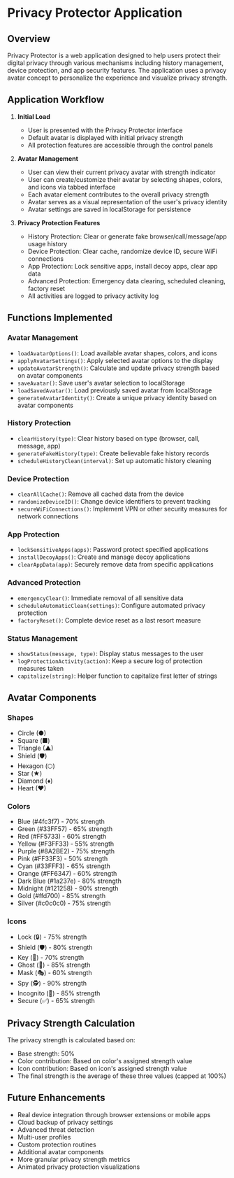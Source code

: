 # Privacy Protector Application

## Overview
Privacy Protector is a web application designed to help users protect their digital privacy through various mechanisms including history management, device protection, and app security features. The application uses a privacy avatar concept to personalize the experience and visualize privacy strength.

## Application Workflow

1. **Initial Load**
   - User is presented with the Privacy Protector interface
   - Default avatar is displayed with initial privacy strength
   - All protection features are accessible through the control panels

2. **Avatar Management**
   - User can view their current privacy avatar with strength indicator
   - User can create/customize their avatar by selecting shapes, colors, and icons via tabbed interface
   - Each avatar element contributes to the overall privacy strength
   - Avatar serves as a visual representation of the user's privacy identity
   - Avatar settings are saved in localStorage for persistence

3. **Privacy Protection Features**
   - History Protection: Clear or generate fake browser/call/message/app usage history
   - Device Protection: Clear cache, randomize device ID, secure WiFi connections
   - App Protection: Lock sensitive apps, install decoy apps, clear app data
   - Advanced Protection: Emergency data clearing, scheduled cleaning, factory reset
   - All activities are logged to privacy activity log

## Functions Implemented

### Avatar Management
- `loadAvatarOptions()`: Load available avatar shapes, colors, and icons
- `applyAvatarSettings()`: Apply selected avatar options to the display
- `updateAvatarStrength()`: Calculate and update privacy strength based on avatar components
- `saveAvatar()`: Save user's avatar selection to localStorage
- `loadSavedAvatar()`: Load previously saved avatar from localStorage
- `generateAvatarIdentity()`: Create a unique privacy identity based on avatar components

### History Protection
- `clearHistory(type)`: Clear history based on type (browser, call, message, app)
- `generateFakeHistory(type)`: Create believable fake history records
- `scheduleHistoryClean(interval)`: Set up automatic history cleaning

### Device Protection
- `clearAllCache()`: Remove all cached data from the device
- `randomizeDeviceID()`: Change device identifiers to prevent tracking
- `secureWiFiConnections()`: Implement VPN or other security measures for network connections

### App Protection
- `lockSensitiveApps(apps)`: Password protect specified applications
- `installDecoyApps()`: Create and manage decoy applications
- `clearAppData(app)`: Securely remove data from specific applications

### Advanced Protection
- `emergencyClear()`: Immediate removal of all sensitive data
- `scheduleAutomaticClean(settings)`: Configure automated privacy protection
- `factoryReset()`: Complete device reset as a last resort measure

### Status Management
- `showStatus(message, type)`: Display status messages to the user
- `logProtectionActivity(action)`: Keep a secure log of protection measures taken
- `capitalize(string)`: Helper function to capitalize first letter of strings

## Avatar Components

### Shapes
- Circle (●)
- Square (■)
- Triangle (▲)
- Shield (🛡️)
- Hexagon (⬡)
- Star (★)
- Diamond (♦)
- Heart (♥)

### Colors
- Blue (#4fc3f7) - 70% strength
- Green (#33FF57) - 65% strength
- Red (#FF5733) - 60% strength
- Yellow (#F3FF33) - 55% strength
- Purple (#8A2BE2) - 75% strength
- Pink (#FF33F3) - 50% strength
- Cyan (#33FFF3) - 65% strength
- Orange (#FF6347) - 60% strength
- Dark Blue (#1a237e) - 80% strength
- Midnight (#121258) - 90% strength
- Gold (#ffd700) - 85% strength
- Silver (#c0c0c0) - 75% strength

### Icons
- Lock (🔒) - 75% strength
- Shield (🛡️) - 80% strength
- Key (🔑) - 70% strength
- Ghost (👻) - 85% strength
- Mask (🎭) - 60% strength
- Spy (🕵️) - 90% strength
- Incognito (🥸) - 85% strength
- Secure (✅) - 65% strength

## Privacy Strength Calculation
The privacy strength is calculated based on:
- Base strength: 50%
- Color contribution: Based on color's assigned strength value
- Icon contribution: Based on icon's assigned strength value
- The final strength is the average of these three values (capped at 100%)

## Future Enhancements
- Real device integration through browser extensions or mobile apps
- Cloud backup of privacy settings
- Advanced threat detection
- Multi-user profiles
- Custom protection routines
- Additional avatar components
- More granular privacy strength metrics
- Animated privacy protection visualizations 